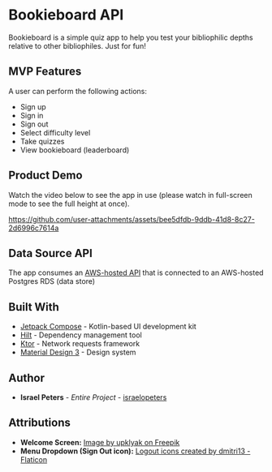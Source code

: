 # Bookieboard API
Bookieboard is a simple quiz app to help you test your bibliophilic depths relative to other bibliophiles. Just for fun!

## MVP Features
A user can perform the following actions:

- Sign up 
- Sign in
- Sign out
- Select difficulty level
- Take quizzes
- View bookieboard (leaderboard)

## Product Demo
Watch the video below to see the app in use (please watch in full-screen mode to see the full height at once).


https://github.com/user-attachments/assets/bee5dfdb-9ddb-41d8-8c27-2d6996c7614a


## Data Source API
The app consumes an [AWS-hosted API](https://github.com/israelopeters/bookieboard-backend) that is connected to an AWS-hosted Postgres RDS (data store)

## Built With

* [Jetpack Compose](https://developer.android.com/compose) - Kotlin-based UI development kit
* [Hilt](https://developer.android.com/training/dependency-injection/hilt-android) - Dependency management tool
* [Ktor](https://ktor.io/) - Network requests framework
* [Material Design 3](https://m3.material.io/) - Design system


## Author

* **Israel Peters** - *Entire Project* - [israelopeters](https://github.com/israelopeters)

## Attributions
* **Welcome Screen:** 
<a href="https://www.freepik.com/free-vector/books-seamless-pattern-doodle-outline-textbooks_21957290.htm">Image by upklyak on Freepik</a>
* **Menu Dropdown (Sign Out icon):**
<a href="https://www.flaticon.com/free-icons/logout" title="logout icons">Logout icons created by dmitri13 - Flaticon</a>
